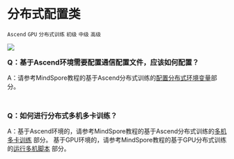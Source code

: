 # 分布式配置类

`Ascend` `GPU` `分布式训练` `初级` `中级` `高级`

<a href="https://gitee.com/mindspore/docs/blob/master/docs/faq/source_zh_cn/distributed_settings.md" target="_blank"><img src="https://gitee.com/mindspore/docs/raw/master/resource/_static/logo_source.png"></a>

<font size=3>**Q：基于Ascend环境需要配置通信配置文件，应该如何配置？**</font>

A：请参考MindSpore教程的基于Ascend分布式训练的[配置分布式环境变量](https://mindspore.cn/tutorial/training/zh-CN/master/advanced_use/distributed_training_ascend.html#id4)部分。

<br/>

<font size=3>**Q：如何进行分布式多机多卡训练？**</font>

A：基于Ascend环境的，请参考MindSpore教程的基于Ascend分布式训练的[多机多卡训练](https://mindspore.cn/tutorial/training/zh-CN/master/advanced_use/distributed_training_ascend.html#id20) 部分。
基于GPU环境的，请参考MindSpore教程的基于GPU分布式训练的[运行多机脚本](https://mindspore.cn/tutorial/training/zh-CN/master/advanced_use/distributed_training_gpu.html#id8) 部分。

<br/>


